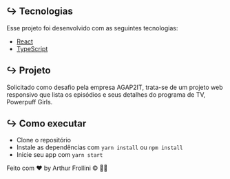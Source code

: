 ## ↪ Tecnologias

Esse projeto foi desenvolvido com as seguintes tecnologias:

- [React](https://reactjs.org/)
- [TypeScript](https://www.typescriptlang.org/)

## ↪ Projeto

Solicitado como desafio pela empresa AGAP2IT, trata-se de um projeto web responsivo que lista os episódios e seus detalhes do programa de TV, Powerpuff Girls.

## ↪ Como executar

- Clone o repositório
- Instale as dependências com `yarn install` ou `npm install`
- Inicie seu app com `yarn start` 

Feito com ♥️ by Arthur Frollini © 👋🏻
